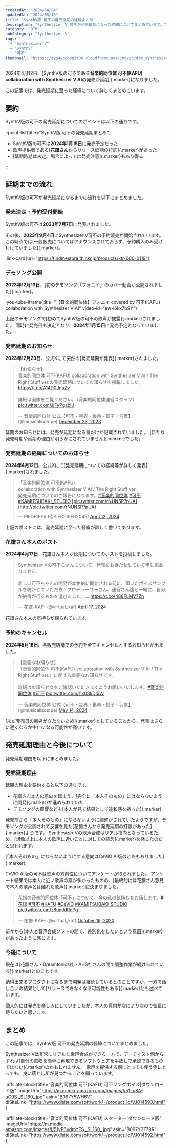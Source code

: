 ```yaml
---
createdAt: "2024/04/24"
updatedAt: "2024/05/16"
title: "SynthV版 可不の発売延期の経緯まとめ"
description: "Synthesizer V 可不が発売延期になった経緯についてまとめています。"
category: "DTM"
subCategory: "Synthesizer V"
tags:
  - "Synthesizer V"
  - "SynthV"
  - "可不"
thumbnail: "https://d2s4ypph6g1t06.cloudfront.net/img/pc/dtm_synthesizer-v_thumbnail.avif"
---
```


2024年4月12日、[SynthV版の可不である**音楽的同位体 可不(KAFU) collaboration with Synthesizer V AI**の発売が延期]{.marker}になりました。

この記事では、発売延期に至った経緯について詳しくまとめています。

## 要約

SynthV版の可不の発売延期についてのポイントは以下の通りです。

::point-list{title="SynthV版 可不の発売延期まとめ"}

- SynthV版の可不は**2024年1月15日**に発売予定だった
- 歌声提供者である[**花譜さん**からリリース延期の打診]{.marker}があった
- [延期時期は未定、場合によっては発売注意]{.marker}もあり得る

::

## 延期までの流れ

SynthV版の可不が発売延期になるまでの流れを以下にまとめました。

### 発売決定・予約受付開始

SynthV版の可不は**2023年7月7日**に発表されました。

その後、**2023年9月4日**にSynthesizer V可不の予約販売が開始されています。
この時点では[一般販売についてはアナウンスされておらず、予約購入のみ受け付けていました]{.marker}。

:link-card{url="https://findmestore.thinkr.jp/products/ktr-000-0119"}

### デモソング公開

**2023年12月13日**、[初のデモソング「フォニイ」のカバー動画が公開されました]{.marker}。

:you-tube-iframe{title="【音楽的同位体】フォニイ covered by 可不(KAFU) collaboration with Synthesizer V AI" video-id="ew-i6kx7bSY"}

上記のデモソングで[初めてSynthV版の可不の歌声が披露]{.marker}されました。
同時に発売日も決定となり、**2024年1月15日**に発売予定となっていました。

### 発売延期のお知らせ

**2023年12月23日**、公式Xにて突然の[発売延期が発表]{.marker}されました。

<blockquote class="twitter-tweet"><p lang="ja" dir="ltr">【お知らせ】<br>音楽的同位体 可不(KAFU) collaboration with Synthesizer V AI / The Right Stuff ver.の発売延期についてお知らせを掲載しました。<a href="https://t.co/A14D0JnuZv">https://t.co/A14D0JnuZv</a><br><br>詳細は画像をご覧ください。（音楽的同位体運営スタッフ） <a href="https://t.co/JjFyPgablJ">pic.twitter.com/JjFyPgablJ</a></p>&mdash; 音楽的同位体 公式【可不・星界・裏命・狐子・羽累】 (@musicalisotope) <a href="https://twitter.com/musicalisotope/status/1738363800066355499?ref_src=twsrc%5Etfw">December 23, 2023</a></blockquote>

延期のお知らせには、発売が延期になる旨だけが記載されていました。
[新たな発売時期や延期の理由が明らかにされていません]{.marker}でした。

### 発売延期の経緯についてのお知らせ

**2024年4月12日**、公式Xにて[発売延期についての経緯等が詳しく発表]{.marker}されました。

<blockquote class="twitter-tweet"><p lang="ja" dir="ltr">「音楽的同位体 可不(KAFU) <br> collaboration with Synthesizer V AI / The Right Stuff ver.」<br>発売延期についてのご報告になります。<a href="[https://twitter.com/hashtag/音楽的同位体?src=hash&amp;ref_src=twsrc^tfw](https://twitter.com/hashtag/%E9%9F%B3%E6%A5%BD%E7%9A%84%E5%90%8C%E4%BD%8D%E4%BD%93?src=hash&amp;ref_src=twsrc%5Etfw)">#音楽的同位体</a> <a href="[https://twitter.com/hashtag/可不?src=hash&amp;ref_src=twsrc^tfw](https://twitter.com/hashtag/%E5%8F%AF%E4%B8%8D?src=hash&amp;ref_src=twsrc%5Etfw)">#可不</a> <a href="[https://twitter.com/hashtag/KAMITSUBAKI_STUDIO?src=hash&amp;ref_src=twsrc^tfw](https://twitter.com/hashtag/KAMITSUBAKI_STUDIO?src=hash&amp;ref_src=twsrc%5Etfw)">#KAMITSUBAKI_STUDIO</a> <a href="https://t.co/rNUNSP7pUA">[pic.twitter.com/rNUNSP7pUA](http://pic.twitter.com/rNUNSP7pUA)</a></p>— PIEDPIPER (@PIEDPIPER2045) <a href="[https://twitter.com/PIEDPIPER2045/status/1778731096445968819?ref_src=twsrc^tfw](https://twitter.com/PIEDPIPER2045/status/1778731096445968819?ref_src=twsrc%5Etfw)">April 12, 2024</a></blockquote>

上記のポストには、発売延期に至った経緯が詳しく書いてあります。

### 花譜さん本人のポスト

**2024年4月17日**、花譜さん本人が延期についてのポストを投稿しました。

<blockquote class="twitter-tweet"><p lang="ja" dir="ltr">Synthesizer Vの可不ちゃんについて、発売をお待たせしていて申し訳ありません。<br><br>新しい可不ちゃんの開発が本格的に開始される前に、頂いたボイスサンプルを聴かせていただき、プロデューサーさん、運営さん達と一緒に、自分が納得が行くものを選びました。… <a href="https://t.co/488FLMV7Zh">https://t.co/488FLMV7Zh</a></p>&mdash; 花譜-KAF- (@virtual_kaf) <a href="https://twitter.com/virtual_kaf/status/1780530573502751130?ref_src=twsrc%5Etfw">April 17, 2024</a></blockquote>

花譜さん本人の気持ちが綴られています。

### 予約のキャンセル

**2024年5月16日**、各販売店舗での予約を全てキャンセルとするお知らせが出ました。

<blockquote class="twitter-tweet"><p lang="ja" dir="ltr">【重要なお知らせ】<br>「音楽的同位体 可不(KAFU) collaboration with Synthesizer V AI / The Right Stuff ver.」に関する重要なお知らせです。<br><br>詳細はお知らせ文をご確認いただきますようお願いいたします。<a href="https://twitter.com/hashtag/%E9%9F%B3%E6%A5%BD%E7%9A%84%E5%90%8C%E4%BD%8D%E4%BD%93?src=hash&amp;ref_src=twsrc%5Etfw">#音楽的同位体</a> <a href="https://twitter.com/hashtag/%E5%8F%AF%E4%B8%8D?src=hash&amp;ref_src=twsrc%5Etfw">#可不</a> <a href="https://t.co/l1x0SkDI5W">pic.twitter.com/l1x0SkDI5W</a></p>&mdash; 音楽的同位体 公式【可不・星界・裏命・狐子・羽累】 (@musicalisotope) <a href="https://twitter.com/musicalisotope/status/1790306064958992502?ref_src=twsrc%5Etfw">May 14, 2024</a></blockquote>

[未だ発売日の目処が立たないため]{.marker}としていることから、発売はさらに遅くなるか中止になる可能性が高いです。

## 発売延期理由と今後について

発売延期理由を以下にまとめました。

### 発売延期理由

延期の理由を要約すると以下の通りです。

- 花譜さん本人の意向を踏まえ、[完全に「本人そのもの」にはならないように開発]{.marker}が進められていた
- デモソングの反響などを[本人が見て結果として違和感を持った]{.marker}

発売前から「本人そのもの」にならないように調整がされていたようですが、デモソングが公開されて反響を見た[花譜さんから発売延期の打診があった]{.marker}ようです。
Synthesizer Vの歌声合成はリアル指向となっているため、[想像以上に本人の歌声に近いことに対しての懸念]{.marker}を感じたのだと思われます。

[「本人そのもの」にならないようにする意向はCeVIO AI版のときもありました]{.marker}。

CeVIO AI版の可不は歌声の方向性についてアンケートが取られました。
アンケート結果では本人に近い歌声の票が多かったものの、[最終的には花譜さん意見で本人の歌声とは離れた歌声]{.marker}に決まりました。

<blockquote class="twitter-tweet"><p lang="ja" dir="ltr">花譜の音楽的同位体「可不」について、今の私の気持ちをお話します。<a href="https://twitter.com/hashtag/%E8%8A%B1%E8%AD%9C?src=hash&amp;ref_src=twsrc%5Etfw">#花譜</a> <a href="https://twitter.com/hashtag/%E5%8F%AF%E4%B8%8D?src=hash&amp;ref_src=twsrc%5Etfw">#可不</a> <a href="https://twitter.com/hashtag/KAFU?src=hash&amp;ref_src=twsrc%5Etfw">#KAFU</a> <a href="https://twitter.com/hashtag/CeVIO?src=hash&amp;ref_src=twsrc%5Etfw">#CeVIO</a> <a href="https://twitter.com/hashtag/KAMITSUBAKI_STUDIO?src=hash&amp;ref_src=twsrc%5Etfw">#KAMITSUBAKI_STUDIO</a> <a href="https://t.co/z8unJdRnPg">pic.twitter.com/z8unJdRnPg</a></p>&mdash; 花譜-KAF- (@virtual_kaf) <a href="https://twitter.com/virtual_kaf/status/1318145530577395718?ref_src=twsrc%5Etfw">October 19, 2020</a></blockquote>

前々から[本人と音声合成ソフトの間で、差別化をしたいという意図]{.marker}があったように感じます。

### 今後について

現在は[花譜さん・Dreamtonics社・AHS社さんの間で調整作業が続けられている]{.marker}とのことです。

納得出来るプロダクトになるまで開発は継続しているとのことですが、一方で話し合いの結果として[リリースできなくなる可能性もある]{.marker}とも述べています。

個人的には発売を楽しみにしていましたが、本人の意向がなによりなので気長に待ちたいと思います。

## まとめ

この記事では、SynthV版 可不の発売延期の経緯についてまとめました。

Synthesizer Vは非常にリアルな歌声合成ができる一方で、アーティスト側からすれば[自分の歌唱を簡単に再現できるソフトウェアを手放しで承認できるものではない]{.marker}のかもしれません。
歌声を提供する側にとっても使う側にとっても、良い落とし所が見つかることを願っています。

:affiliate-block{title="音楽的同位体 可不(KAFU) 可不ソングボイス|ダウンロード版" imageUrl="https://m.media-amazon.com/images/I/51Lu8A-uG9S._SL160_.jpg" asin="B097Y5WH6V" dlSiteLink="https://www.dlsite.com/soft/work/=/product_id/VJ014593.html"}

:affiliate-block{title="音楽的同位体 可不(KAFU) スターター|ダウンロード版" imageUrl="https://m.media-amazon.com/images/I/51yP6udmYFS._SL160_.jpg" asin="B097Y3T79R" dlSiteLink="https://www.dlsite.com/soft/work/=/product_id/VJ014592.html"}
